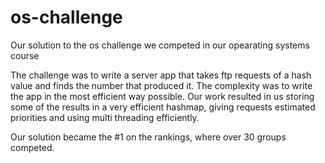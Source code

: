 # os-challenge
Our solution to the os challenge we competed in our opearating systems course

The challenge was to write a server app that takes ftp requests of a hash value and finds the number that produced it.
The complexity was to write the app in the most efficient way possible. Our work resulted in us storing some of the results in a very efficient hashmap, giving requests estimated priorities and using multi threading efficiently.

Our solution became the #1 on the rankings, where over 30 groups competed.
